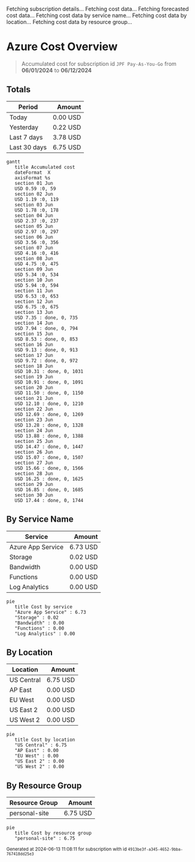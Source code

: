 Fetching subscription details...
Fetching cost data...
Fetching forecasted cost data...
Fetching cost data by service name...
Fetching cost data by location...
Fetching cost data by resource group...
# Azure Cost Overview

> Accumulated cost for subscription id `JPF Pay-As-You-Go` from **06/01/2024** to **06/12/2024**

## Totals

|Period|Amount|
|---|---:|
|Today|0.00 USD|
|Yesterday|0.22 USD|
|Last 7 days|3.78 USD|
|Last 30 days|6.75 USD|

```mermaid
gantt
   title Accumulated cost
   dateFormat  X
   axisFormat %s
   section 01 Jun
   USD 0.59 :0, 59
   section 02 Jun
   USD 1.19 :0, 119
   section 03 Jun
   USD 1.78 :0, 178
   section 04 Jun
   USD 2.37 :0, 237
   section 05 Jun
   USD 2.97 :0, 297
   section 06 Jun
   USD 3.56 :0, 356
   section 07 Jun
   USD 4.16 :0, 416
   section 08 Jun
   USD 4.75 :0, 475
   section 09 Jun
   USD 5.34 :0, 534
   section 10 Jun
   USD 5.94 :0, 594
   section 11 Jun
   USD 6.53 :0, 653
   section 12 Jun
   USD 6.75 :0, 675
   section 13 Jun
   USD 7.35 : done, 0, 735
   section 14 Jun
   USD 7.94 : done, 0, 794
   section 15 Jun
   USD 8.53 : done, 0, 853
   section 16 Jun
   USD 9.13 : done, 0, 913
   section 17 Jun
   USD 9.72 : done, 0, 972
   section 18 Jun
   USD 10.31 : done, 0, 1031
   section 19 Jun
   USD 10.91 : done, 0, 1091
   section 20 Jun
   USD 11.50 : done, 0, 1150
   section 21 Jun
   USD 12.10 : done, 0, 1210
   section 22 Jun
   USD 12.69 : done, 0, 1269
   section 23 Jun
   USD 13.28 : done, 0, 1328
   section 24 Jun
   USD 13.88 : done, 0, 1388
   section 25 Jun
   USD 14.47 : done, 0, 1447
   section 26 Jun
   USD 15.07 : done, 0, 1507
   section 27 Jun
   USD 15.66 : done, 0, 1566
   section 28 Jun
   USD 16.25 : done, 0, 1625
   section 29 Jun
   USD 16.85 : done, 0, 1685
   section 30 Jun
   USD 17.44 : done, 0, 1744
```

## By Service Name

|Service|Amount|
|---|---:|
|Azure App Service|6.73 USD|
|Storage|0.02 USD|
|Bandwidth|0.00 USD|
|Functions|0.00 USD|
|Log Analytics|0.00 USD|

```mermaid
pie
   title Cost by service
   "Azure App Service" : 6.73
   "Storage" : 0.02
   "Bandwidth" : 0.00
   "Functions" : 0.00
   "Log Analytics" : 0.00
```

## By Location

|Location|Amount|
|---|---:|
|US Central|6.75 USD|
|AP East|0.00 USD|
|EU West|0.00 USD|
|US East 2|0.00 USD|
|US West 2|0.00 USD|

```mermaid
pie
   title Cost by location
   "US Central" : 6.75
   "AP East" : 0.00
   "EU West" : 0.00
   "US East 2" : 0.00
   "US West 2" : 0.00
```

## By Resource Group

|Resource Group|Amount|
|---|---:|
|personal-site|6.75 USD|

```mermaid
pie
   title Cost by resource group
   "personal-site" : 6.75
```

<sup>Generated at 2024-06-13 11:08:11 for subscription with id `4913be3f-a345-4652-9bba-767418dd25e3`</sup>
